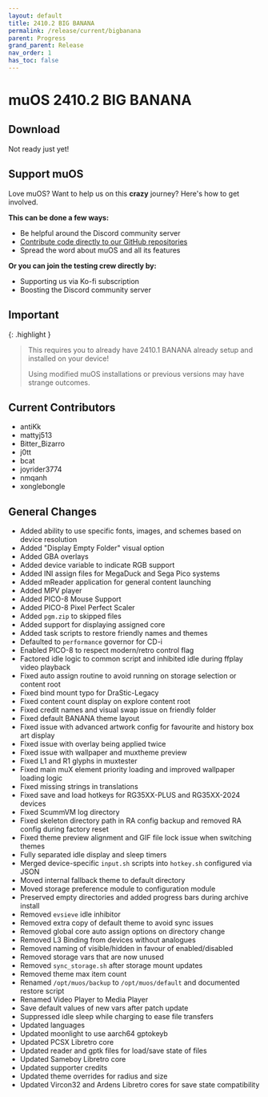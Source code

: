 ```yaml
---
layout: default
title: 2410.2 BIG BANANA
permalink: /release/current/bigbanana
parent: Progress
grand_parent: Release
nav_order: 1
has_toc: false
---
```


# muOS 2410.2 BIG BANANA
## Download
Not ready just yet!

## Support muOS
Love muOS? Want to help us on this **crazy** journey? Here's how to get involved.

**This can be done a few ways:**
- Be helpful around the Discord community server
- [Contribute code directly to our GitHub repositories](https://github.com/MustardOS)
- Spread the word about muOS and all its features

**Or you can join the testing crew directly by:**
- Supporting us via Ko-fi subscription
- Boosting the Discord community server

## Important

{: .highlight }
> This requires you to already have 2410.1 BANANA already setup and installed on your device!
> 
> Using modified muOS installations or previous versions may have strange outcomes.

## Current Contributors
- antiKk
- mattyj513
- Bitter_Bizarro
- j0tt
- bcat
- joyrider3774
- nmqanh
- xonglebongle

## General Changes
- Added ability to use specific fonts, images, and schemes based on device resolution
- Added "Display Empty Folder" visual option
- Added GBA overlays
- Added device variable to indicate RGB support
- Added INI assign files for MegaDuck and Sega Pico systems
- Added mReader application for general content launching
- Added MPV player
- Added PICO-8 Mouse Support
- Added PICO-8 Pixel Perfect Scaler
- Added `pgm.zip` to skipped files
- Added support for displaying assigned core
- Added task scripts to restore friendly names and themes
- Defaulted to `performance` governor for CD-i
- Enabled PICO-8 to respect modern/retro control flag
- Factored idle logic to common script and inhibited idle during ffplay video playback
- Fixed auto assign routine to avoid running on storage selection or content root
- Fixed bind mount typo for DraStic-Legacy
- Fixed content count display on explore content root
- Fixed credit names and visual swap issue on friendly folder
- Fixed default BANANA theme layout
- Fixed issue with advanced artwork config for favourite and history box art display
- Fixed issue with overlay being applied twice
- Fixed issue with wallpaper and muxtheme preview
- Fixed L1 and R1 glyphs in muxtester
- Fixed main muX element priority loading and improved wallpaper loading logic
- Fixed missing strings in translations
- Fixed save and load hotkeys for RG35XX-PLUS and RG35XX-2024 devices
- Fixed ScummVM log directory
- Fixed skeleton directory path in RA config backup and removed RA config during factory reset
- Fixed theme preview alignment and GIF file lock issue when switching themes
- Fully separated idle display and sleep timers
- Merged device-specific `input.sh` scripts into `hotkey.sh` configured via JSON
- Moved internal fallback theme to default directory
- Moved storage preference module to configuration module
- Preserved empty directories and added progress bars during archive install
- Removed `evsieve` idle inhibitor
- Removed extra copy of default theme to avoid sync issues
- Removed global core auto assign options on directory change
- Removed L3 Binding from devices without analogues
- Removed naming of visible/hidden in favour of enabled/disabled
- Removed storage vars that are now unused
- Removed `sync_storage.sh` after storage mount updates
- Removed theme max item count
- Renamed `/opt/muos/backup` to `/opt/muos/default` and documented restore script
- Renamed Video Player to Media Player
- Save default values of new vars after patch update
- Suppressed idle sleep while charging to ease file transfers
- Updated languages
- Updated moonlight to use aarch64 gptokeyb
- Updated PCSX Libretro core
- Updated reader and gptk files for load/save state of files
- Updated Sameboy Libretro core
- Updated supporter credits
- Updated theme overrides for radius and size
- Updated Vircon32 and Ardens Libretro cores for save state compatibility
